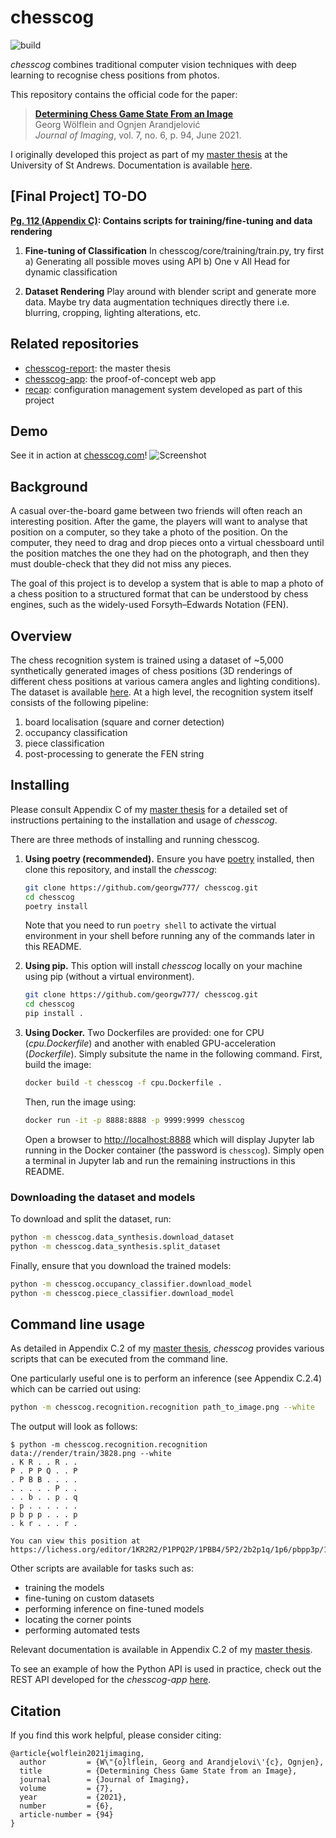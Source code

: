 # chesscog

![build](https://github.com/georg-wolflein/chesscog/workflows/build/badge.svg)

_chesscog_ combines traditional computer vision techniques with deep learning to recognise chess positions from photos.

This repository contains the official code for the paper:

> [**Determining Chess Game State From an Image**](https://doi.org/10.3390/jimaging7060094)  
> Georg Wölflein and Ognjen Arandjelović  
> _Journal of Imaging_, vol. 7, no. 6, p. 94, June 2021.

I originally developed this project as part of my [master thesis](https://github.com/georg-wolflein/chesscog-report/raw/master/report.pdf) at the University of St Andrews. Documentation is available [here](https://georg-wolflein.github.io/chesscog).

## [Final Project] TO-DO

**[Pg. 112 (Appendix C)](https://github.com/georg-wolflein/chesscog-report/raw/master/report.pdf): Contains scripts for training/fine-tuning and data rendering**
1. **Fine-tuning of Classification** In chesscog/core/training/train.py, try first
a) Generating all possible moves using API
b) One v All Head for dynamic classification

2. **Dataset Rendering** Play around with blender script and generate more data. Maybe try data augmentation techniques directly there i.e. blurring, cropping, lighting alterations, etc.


## Related repositories

- [chesscog-report](https://github.com/georg-wolflein/chesscog-report): the master thesis
- [chesscog-app](https://github.com/georg-wolflein/chesscog-app): the proof-of-concept web app
- [recap](https://github.com/georg-wolflein/recap): configuration management system developed as part of this project

## Demo

See it in action at [chesscog.com](https://www.chesscog.com)!
![Screenshot](https://github.com/georg-wolflein/chesscog/raw/master/docs/demo_screenshot.png)

## Background

A casual over-the-board game between two friends will often reach an interesting position. After the game, the players will want to analyse that position on a computer, so they take a photo of the position. On the computer, they need to drag and drop pieces onto a virtual chessboard until the position matches the one they had on the photograph, and then they must double-check that they did not miss any pieces.

The goal of this project is to develop a system that is able to map a photo of a chess position to a structured format that can be understood by chess engines, such as the widely-used Forsyth–Edwards Notation (FEN).

## Overview

The chess recognition system is trained using a dataset of ~5,000 synthetically generated images of chess positions (3D renderings of different chess positions at various camera angles and lighting conditions).
The dataset is available [here](https://doi.org/10.17605/OSF.IO/XF3KA).
At a high level, the recognition system itself consists of the following pipeline:

1. board localisation (square and corner detection)
2. occupancy classification
3. piece classification
4. post-processing to generate the FEN string

## Installing

Please consult Appendix C of my [master thesis](https://github.com/georg-wolflein/chesscog-report/raw/master/report.pdf) for a detailed set of instructions pertaining to the installation and usage of _chesscog_.

There are three methods of installing and running chesscog.

1. **Using poetry (recommended).**
   Ensure you have [poetry](https://python-poetry.org) installed, then clone this repository, and install the _chesscog_:
   ```bash
   git clone https://github.com/georgw777/ chesscog.git
   cd chesscog
   poetry install
   ```
   Note that you need to run `poetry shell` to activate the virtual environment in your shell before running any of the commands later in this README.
2. **Using pip.**
   This option will install _chesscog_ locally on your machine using pip (without a virtual environment).
   ```bash
   git clone https://github.com/georgw777/ chesscog.git
   cd chesscog
   pip install .
   ```
3. **Using Docker.**
   Two Dockerfiles are provided: one for CPU (_cpu.Dockerfile_) and another with enabled GPU-acceleration (_Dockerfile_). Simply subsitute the name in the following command.
   First, build the image:

   ```bash
   docker build -t chesscog -f cpu.Dockerfile .
   ```

   Then, run the image using:

   ```bash
   docker run -it -p 8888:8888 -p 9999:9999 chesscog
   ```

   Open a browser to [http://localhost:8888](http://localhost:8888) which will display Jupyter lab running in the Docker container (the password is `chesscog`). Simply open a terminal in Jupyter lab and run the remaining instructions in this README.

### Downloading the dataset and models

To download and split the dataset, run:

```bash
python -m chesscog.data_synthesis.download_dataset
python -m chesscog.data_synthesis.split_dataset
```

Finally, ensure that you download the trained models:

```bash
python -m chesscog.occupancy_classifier.download_model
python -m chesscog.piece_classifier.download_model
```

## Command line usage

As detailed in Appendix C.2 of my [master thesis](https://github.com/georg-wolflein/chesscog-report/raw/master/report.pdf), _chesscog_ provides various scripts that can be executed from the command line.

One particularly useful one is to perform an inference (see Appendix C.2.4) which can be carried out using:

```bash
python -m chesscog.recognition.recognition path_to_image.png --white
```

The output will look as follows:

```
$ python -m chesscog.recognition.recognition data://render/train/3828.png --white
. K R . . R . .
P . P P Q . . P
. P B B . . . .
. . . . . P . .
. . b . . p . q
. p . . . . . .
p b p p . . . p
. k r . . . r .

You can view this position at https://lichess.org/editor/1KR2R2/P1PPQ2P/1PBB4/5P2/2b2p1q/1p6/pbpp3p/1kr3r1
```

Other scripts are available for tasks such as:

- training the models
- fine-tuning on custom datasets
- performing inference on fine-tuned models
- locating the corner points
- performing automated tests

Relevant documentation is available in Appendix C.2 of my [master thesis](https://github.com/georg-wolflein/chesscog-report/raw/master/report.pdf).

To see an example of how the Python API is used in practice, check out the REST API developed for the _chesscog-app_ [here](https://github.com/georg-wolflein/chesscog-app/tree/master/api).

## Citation

If you find this work helpful, please consider citing:

```
@article{wolflein2021jimaging,
  author         = {W\"{o}lflein, Georg and Arandjelovi\'{c}, Ognjen},
  title          = {Determining Chess Game State from an Image},
  journal        = {Journal of Imaging},
  volume         = {7},
  year           = {2021},
  number         = {6},
  article-number = {94}
}
```

